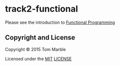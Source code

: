 # track2-functional

Please see the introduction to [Functional Programming](Functional.md)

## Copyright and License

Copyright © 2015 Tom Marble

Licensed under the [MIT](http://opensource.org/licenses/MIT) [LICENSE](LICENSE)

